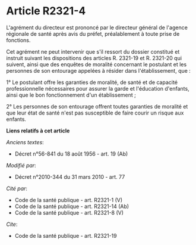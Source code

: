 # Article R2321-4

L'agrément du directeur est prononcé par le directeur général de l'agence régionale de santé après avis du préfet,
préalablement à toute prise de fonctions. 

Cet agrément ne peut intervenir que s'il ressort du dossier constitué et instruit suivant les dispositions des articles R.
2321-19 et R. 2321-20 qui suivent, ainsi que des enquêtes de moralité concernant le postulant et les personnes de son
entourage appelées à résider dans l'établissement, que : 

1° Le postulant offre les garanties de moralité, de santé et de capacité professionnelle nécessaires pour assurer la garde et
l'éducation d'enfants, ainsi que le bon fonctionnement d'un établissement ; 

2° Les personnes de son entourage offrent toutes garanties de moralité et que leur état de santé n'est pas susceptible de
faire courir un risque aux enfants.

**Liens relatifs à cet article**

_Anciens textes_:

  - Décret n°56-841 du 18 août 1956 - art. 19 (Ab)

_Modifié par_:

  - Décret n°2010-344 du 31 mars 2010 - art. 77

_Cité par_:

  - Code de la santé publique - art. R2321-1 (V)
  - Code de la santé publique - art. R2321-14 (Ab)
  - Code de la santé publique - art. R2321-8 (V)

_Cite_:

  - Code de la santé publique - art. R2321-19
